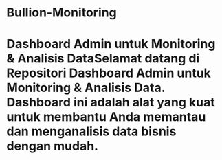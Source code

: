 # Bullion-Monitoring
# Dashboard Admin untuk Monitoring &amp; Analisis DataSelamat datang di Repositori Dashboard Admin untuk Monitoring &amp; Analisis Data. Dashboard ini adalah alat yang kuat untuk membantu Anda memantau dan menganalisis data bisnis dengan mudah.
